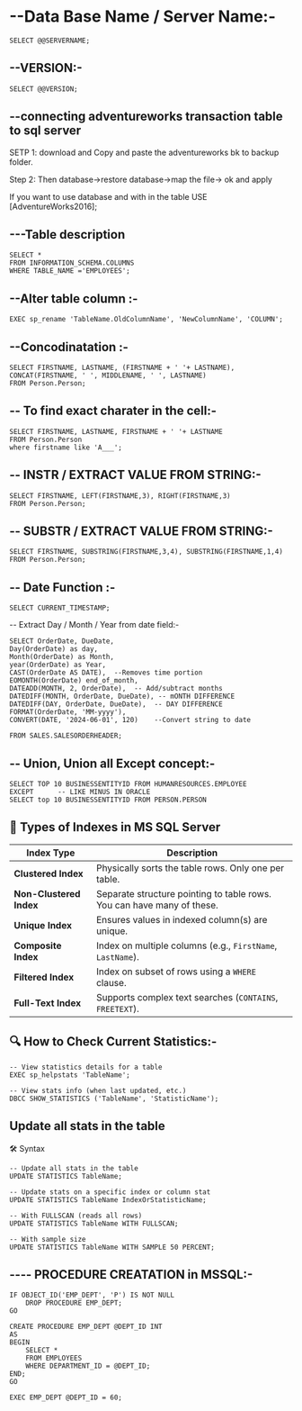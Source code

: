 
# --Data Base Name / Server Name:-
```
SELECT @@SERVERNAME;
```

## --VERSION:-
```
SELECT @@VERSION;
```

## --connecting adventureworks transaction table to sql server

SETP 1: download and Copy and paste the adventureworks bk to backup folder.

Step 2: Then database->restore database->map the file-> ok and apply


If you want to use database and with in the table 
USE [AdventureWorks2016];



## ---Table description 
```
SELECT * 
FROM INFORMATION_SCHEMA.COLUMNS
WHERE TABLE_NAME ='EMPLOYEES';

```



##  --Alter table column :-
```
EXEC sp_rename 'TableName.OldColumnName', 'NewColumnName', 'COLUMN';
```


## --Concodinatation :-
```
SELECT FIRSTNAME, LASTNAME, (FIRSTNAME + ' '+ LASTNAME),
CONCAT(FIRSTNAME, ' ', MIDDLENAME, ' ', LASTNAME)
FROM Person.Person;
```

## -- To find exact charater in the cell:-
```
SELECT FIRSTNAME, LASTNAME, FIRSTNAME + ' '+ LASTNAME
FROM Person.Person
where firstname like 'A___';
```

## -- INSTR / EXTRACT VALUE FROM STRING:-
```
SELECT FIRSTNAME, LEFT(FIRSTNAME,3), RIGHT(FIRSTNAME,3)
FROM Person.Person;
```

## -- SUBSTR / EXTRACT VALUE FROM STRING:-
```
SELECT FIRSTNAME, SUBSTRING(FIRSTNAME,3,4), SUBSTRING(FIRSTNAME,1,4)
FROM Person.Person;
```



## -- Date Function :-
```
SELECT CURRENT_TIMESTAMP;
```

-- Extract Day / Month / Year from date field:-
```
SELECT OrderDate, DueDate,
Day(OrderDate) as day,
Month(OrderDate) as Month,
year(OrderDate) as Year,
CAST(OrderDate AS DATE),  --Removes time portion
EOMONTH(OrderDate) end_of_month, 
DATEADD(MONTH, 2, OrderDate),  -- Add/subtract months
DATEDIFF(MONTH, OrderDate, DueDate), -- mONTH DIFFERENCE
DATEDIFF(DAY, OrderDate, DueDate),	-- DAY DIFFERENCE
FORMAT(OrderDate, 'MM-yyyy'),
CONVERT(DATE, '2024-06-01', 120)	--Convert string to date

FROM SALES.SALESORDERHEADER;
```


## -- Union, Union all Except concept:- 
```
SELECT TOP 10 BUSINESSENTITYID FROM HUMANRESOURCES.EMPLOYEE
EXCEPT		-- LIKE MINUS IN ORACLE
SELECT top 10 BUSINESSENTITYID FROM PERSON.PERSON
```





## 🧱 Types of Indexes in MS SQL Server

| **Index Type**        | **Description**                                                                 |
|-----------------------|----------------------------------------------------------------------------------|
| **Clustered Index**   | Physically sorts the table rows. Only one per table.                            |
| **Non-Clustered Index** | Separate structure pointing to table rows. You can have many of these.         |
| **Unique Index**      | Ensures values in indexed column(s) are unique.                                 |
| **Composite Index**   | Index on multiple columns (e.g., `FirstName`, `LastName`).                      |
| **Filtered Index**    | Index on subset of rows using a `WHERE` clause.                                 |
| **Full-Text Index**   | Supports complex text searches (`CONTAINS`, `FREETEXT`).                        |



## 🔍 How to Check Current Statistics:-
```
-- View statistics details for a table
EXEC sp_helpstats 'TableName';

-- View stats info (when last updated, etc.)
DBCC SHOW_STATISTICS ('TableName', 'StatisticName');
```


## Update all stats in the table
🛠️ Syntax
```
-- Update all stats in the table
UPDATE STATISTICS TableName;

-- Update stats on a specific index or column stat
UPDATE STATISTICS TableName IndexOrStatisticName;

-- With FULLSCAN (reads all rows)
UPDATE STATISTICS TableName WITH FULLSCAN;

-- With sample size
UPDATE STATISTICS TableName WITH SAMPLE 50 PERCENT;
```











##  ---- PROCEDURE CREATATION in MSSQL:-
```
IF OBJECT_ID('EMP_DEPT', 'P') IS NOT NULL
    DROP PROCEDURE EMP_DEPT;
GO

CREATE PROCEDURE EMP_DEPT @DEPT_ID INT
AS
BEGIN
    SELECT * 
    FROM EMPLOYEES
    WHERE DEPARTMENT_ID = @DEPT_ID;
END;
GO

EXEC EMP_DEPT @DEPT_ID = 60;
```










